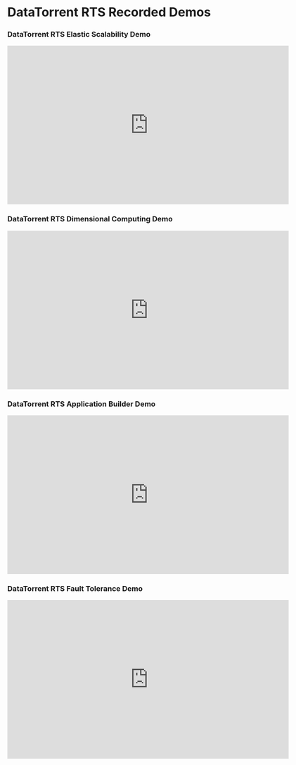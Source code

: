 DataTorrent RTS Recorded Demos
==============================

### DataTorrent RTS Elastic Scalability Demo

<iframe width="640" height="360" src="https://www.youtube.com/embed/QmkZFOg-tZA" frameborder="0" allowfullscreen></iframe>


### DataTorrent RTS Dimensional Computing Demo

<iframe width="640" height="360" src="https://www.youtube.com/embed/8R1L29l7x-U" frameborder="0" allowfullscreen></iframe>


### DataTorrent RTS Application Builder Demo

<iframe width="640" height="360" src="https://www.youtube.com/embed/WW0BwBKdPDk" frameborder="0" allowfullscreen></iframe>


### DataTorrent RTS Fault Tolerance Demo

<iframe width="640" height="360" src="https://www.youtube.com/embed/XJtVo6pUv8I" frameborder="0" allowfullscreen></iframe>

